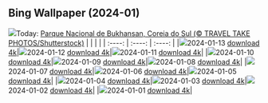 ## Bing Wallpaper (2024-01)
![](https://global.bing.com/th?id=OHR.BukhansanSeoul_PT-BR9378454130_UHD.jpg&w=1000)Today: [Parque Nacional de Bukhansan, Coreia do Sul (© TRAVEL TAKE PHOTOS/Shutterstock)](https://global.bing.com/th?id=OHR.BukhansanSeoul_PT-BR9378454130_UHD.jpg)
|      |      |      |
| :----: | :----: | :----: |
|![](https://global.bing.com/th?id=OHR.BukhansanSeoul_PT-BR9378454130_UHD.jpg&pid=hp&w=384&h=216&rs=1&c=4)2024-01-13 [download 4k](https://global.bing.com/th?id=OHR.BukhansanSeoul_PT-BR9378454130_UHD.jpg)|![](https://global.bing.com/th?id=OHR.LynxSnow_PT-BR2256931375_UHD.jpg&pid=hp&w=384&h=216&rs=1&c=4)2024-01-12 [download 4k](https://global.bing.com/th?id=OHR.LynxSnow_PT-BR2256931375_UHD.jpg)|![](https://global.bing.com/th?id=OHR.MilopotamosStairs_PT-BR2096578395_UHD.jpg&pid=hp&w=384&h=216&rs=1&c=4)2024-01-11 [download 4k](https://global.bing.com/th?id=OHR.MilopotamosStairs_PT-BR2096578395_UHD.jpg)|
|![](https://global.bing.com/th?id=OHR.BalloonDay_PT-BR2020170449_UHD.jpg&pid=hp&w=384&h=216&rs=1&c=4)2024-01-10 [download 4k](https://global.bing.com/th?id=OHR.BalloonDay_PT-BR2020170449_UHD.jpg)|![](https://global.bing.com/th?id=OHR.BerninaPass_PT-BR1871424589_UHD.jpg&pid=hp&w=384&h=216&rs=1&c=4)2024-01-09 [download 4k](https://global.bing.com/th?id=OHR.BerninaPass_PT-BR1871424589_UHD.jpg)|![](https://global.bing.com/th?id=OHR.DevilsMarbles_PT-BR1760984393_UHD.jpg&pid=hp&w=384&h=216&rs=1&c=4)2024-01-08 [download 4k](https://global.bing.com/th?id=OHR.DevilsMarbles_PT-BR1760984393_UHD.jpg)|
|![](https://global.bing.com/th?id=OHR.CrabappleChaffinch_PT-BR1131580779_UHD.jpg&pid=hp&w=384&h=216&rs=1&c=4)2024-01-07 [download 4k](https://global.bing.com/th?id=OHR.CrabappleChaffinch_PT-BR1131580779_UHD.jpg)|![](https://global.bing.com/th?id=OHR.SunsetPantanal_PT-BR1044442706_UHD.jpg&pid=hp&w=384&h=216&rs=1&c=4)2024-01-06 [download 4k](https://global.bing.com/th?id=OHR.SunsetPantanal_PT-BR1044442706_UHD.jpg)|![](https://global.bing.com/th?id=OHR.GoldenGateLight_PT-BR0467523919_UHD.jpg&pid=hp&w=384&h=216&rs=1&c=4)2024-01-05 [download 4k](https://global.bing.com/th?id=OHR.GoldenGateLight_PT-BR0467523919_UHD.jpg)|
|![](https://global.bing.com/th?id=OHR.BodleianCeiling_PT-BR0267945002_UHD.jpg&pid=hp&w=384&h=216&rs=1&c=4)2024-01-04 [download 4k](https://global.bing.com/th?id=OHR.BodleianCeiling_PT-BR0267945002_UHD.jpg)|![](https://global.bing.com/th?id=OHR.BhutanSolstice_PT-BR0103911356_UHD.jpg&pid=hp&w=384&h=216&rs=1&c=4)2024-01-03 [download 4k](https://global.bing.com/th?id=OHR.BhutanSolstice_PT-BR0103911356_UHD.jpg)|![](https://global.bing.com/th?id=OHR.SleepingFox_PT-BR0026523663_UHD.jpg&pid=hp&w=384&h=216&rs=1&c=4)2024-01-02 [download 4k](https://global.bing.com/th?id=OHR.SleepingFox_PT-BR0026523663_UHD.jpg)|
|![](https://global.bing.com/th?id=OHR.ReveillonBrazil_PT-BR9820187694_UHD.jpg&pid=hp&w=384&h=216&rs=1&c=4)2024-01-01 [download 4k](https://global.bing.com/th?id=OHR.ReveillonBrazil_PT-BR9820187694_UHD.jpg)|
